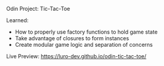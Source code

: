 Odin Project: Tic-Tac-Toe

Learned: 

- How to properly use factory functions to hold game state
- Take advantage of closures to form instances
- Create modular game logic and separation of concerns


Live Preview: https://luro-dev.github.io/odin-tic-tac-toe/
